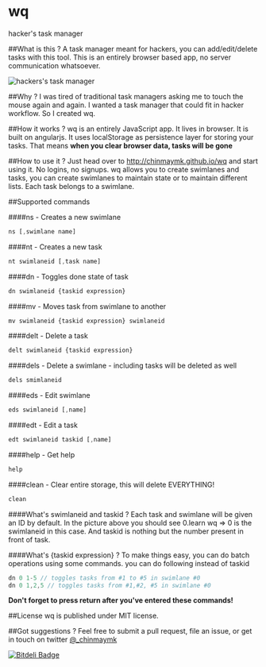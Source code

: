 wq
==

hacker's task manager

##What is this ?
A task manager meant for hackers, you can add/edit/delete tasks with this tool. This is an entirely browser based app, no server communication whatsoever.

![hackers's task manager](https://raw2.github.com/chinmaymk/wq/master/img/wq.PNG)

##Why ?
I was tired of traditional task managers asking me to touch the mouse again and again. I wanted a task manager that could fit in hacker workflow. So I created wq.

##How it works ?
wq is an entirely JavaScript app. It lives in browser. It is built on angularjs. It uses localStorage as persistence layer for storing your tasks. That means **when you clear browser data, tasks will be gone**

##How to use it ?
Just head over to http://chinmaymk.github.io/wq and start using it. No logins, no signups. wq allows you to create swimlanes and tasks, you can create swimlanes to maintain state or to maintain different lists. Each task belongs to a swimlane. 

##Supported commands

####ns - Creates a new swimlane
```javascript
ns [,swimlane name]
```

####nt - Creates a new task
```javascript
nt swimlaneid [,task name]
```
####dn - Toggles done state of task
```javascript
dn swimlaneid {taskid expression}
```
####mv - Moves task from swimlane to another
```javascript
mv swimlaneid {taskid expression} swimlaneid
```
####delt - Delete a task
```javascript
delt swimlaneid {taskid expression}
```

####dels - Delete a swimlane - including tasks will be deleted as well
```javascript
dels smimlaneid
```

####eds - Edit swimlane
```javascript
eds swimlaneid [,name]
```

####edt - Edit a task
```javascript
edt swimlaneid taskid [,name]
```

####help - Get help
```javascript
help
```

####clean - Clear entire storage, this will delete EVERYTHING!
```javascript
clean
```

####What's swimlaneid and taskid ?
Each task and swimlane will be given an ID by default. In the picture above you should see 0.learn wq => 0 is the swimlaneid in this case. And taskid is nothing but the number present in front of task.

####What's {taskid expression} ?
To make things easy, you can do batch operations using some commands. you can do following instead of taskid
```javascript
dn 0 1-5 // toggles tasks from #1 to #5 in swimlane #0
dn 0 1,2,5 // toggles tasks from #1,#2, #5 in swimlane #0
```
**Don't forget to press return after you've entered these commands!**

##License
wq is published under MIT license.

##Got suggestions ?
Feel free to submit a pull request, file an issue, or get in touch on twitter [@_chinmaymk](https://twitter.com/_chinmaymk)

[![Bitdeli Badge](https://d2weczhvl823v0.cloudfront.net/chinmaymk/wq/trend.png)](https://bitdeli.com/free "Bitdeli Badge")

